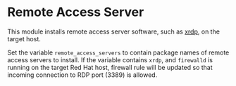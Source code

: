 # Remote Access Server

This module installs remote access server software, such as
[xrdp](https://www.xrdp.org/), on the target host.

Set the variable `remote_access_servers` to contain package names of
remote access servers to install.  If the variable contains `xrdp`, and
`firewalld` is running on the target Red Hat host, firewall rule will
be updated so that incoming connection to RDP port (3389) is allowed.

